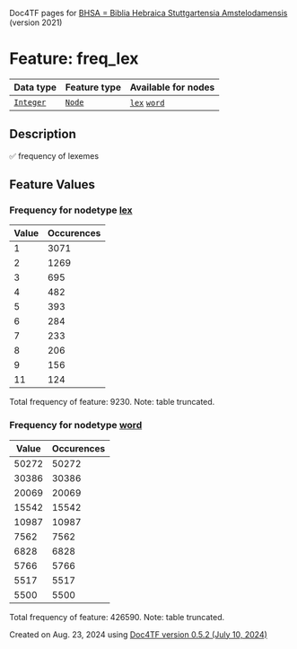 Doc4TF pages for [BHSA = Biblia Hebraica Stuttgartensia Amstelodamensis](https://github.com/ETCBC/BHSA/tree/master/tf) (version 2021)
# Feature: freq_lex
Data type|Feature type|Available for nodes
---|---|---
[`Integer`](featuresbydatatype.md#integer)|[`Node`](featuresbytype.md#node)| [`lex`](featuresbynodetype.md#lex)  [`word`](featuresbynodetype.md#word) 
## Description
✅ frequency of lexemes
## Feature Values
### Frequency for nodetype [lex](featuresbynodetype.md#lex)
Value|Occurences
---|---
1|3071
2|1269
3|695
4|482
5|393
6|284
7|233
8|206
9|156
11|124

Total frequency of feature: 9230. Note: table truncated.
 ### Frequency for nodetype [word](featuresbynodetype.md#word)
Value|Occurences
---|---
50272|50272
30386|30386
20069|20069
15542|15542
10987|10987
7562|7562
6828|6828
5766|5766
5517|5517
5500|5500

Total frequency of feature: 426590. Note: table truncated.
  

Created on Aug. 23, 2024 using [Doc4TF version 0.5.2 (July 10, 2024)](https://github.com/tonyjurg/Doc4TF/blob/main/CreateFeatureDoc.ipynb) 